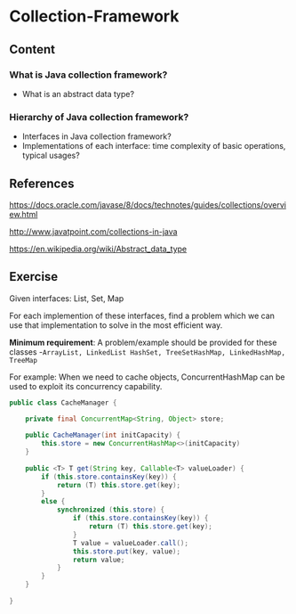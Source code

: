 # Collection-Framework

## Content

### What is Java collection framework?
* What is an abstract data type?

### Hierarchy of Java collection framework?
* Interfaces in Java collection framework?
* Implementations of each interface: time complexity of basic operations, typical usages?

## References

https://docs.oracle.com/javase/8/docs/technotes/guides/collections/overview.html

http://www.javatpoint.com/collections-in-java

https://en.wikipedia.org/wiki/Abstract_data_type

## Exercise
Given interfaces: List, Set, Map

For each implemention of these interfaces, find a problem which we can use that implementation to solve in the most efficient way. 

**Minimum requirement**: A problem/example should be provided for these classes -`ArrayList, LinkedList HashSet, TreeSetHashMap, LinkedHashMap, TreeMap`

For example: When we need to cache objects, ConcurrentHashMap can be used to exploit its concurrency capability.

```java
public class CacheManager {

    private final ConcurrentMap<String, Object> store;
    
    public CacheManager(int initCapacity) {
        this.store = new ConcurrentHashMap<>(initCapacity)
    }
    
	public <T> T get(String key, Callable<T> valueLoader) {
		if (this.store.containsKey(key)) {
			return (T) this.store.get(key);
		}
		else {
			synchronized (this.store) {
				if (this.store.containsKey(key)) {
					return (T) this.store.get(key);
				}
				T value = valueLoader.call();
				this.store.put(key, value);
				return value;
			}
		}
	}
    
}

```

